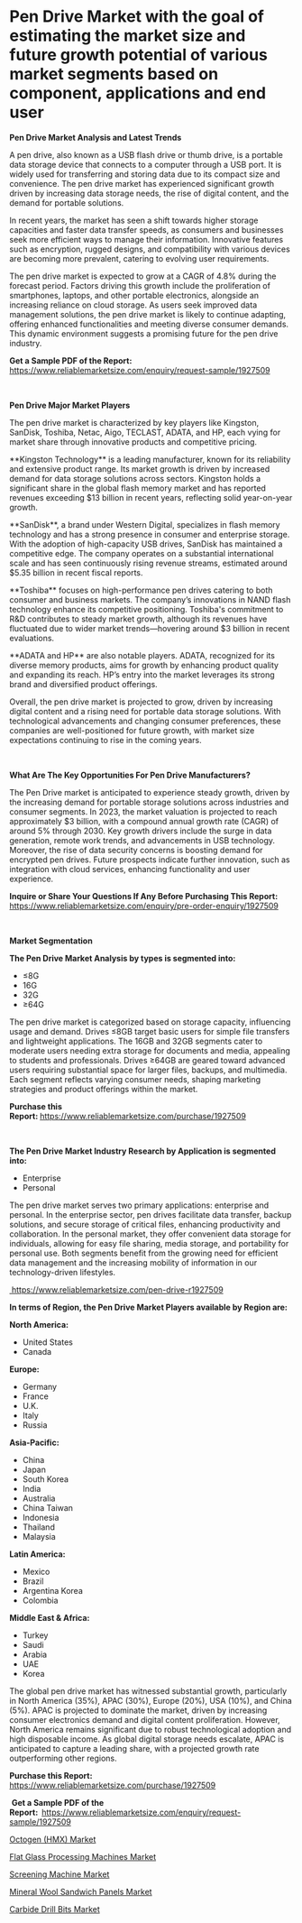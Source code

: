 <p><h1>Pen Drive Market with the goal of estimating the market size and future growth potential of various market segments based on component, applications and end user</h1></p><p><strong>Pen Drive Market Analysis and Latest Trends</strong></p>
<p><p>A pen drive, also known as a USB flash drive or thumb drive, is a portable data storage device that connects to a computer through a USB port. It is widely used for transferring and storing data due to its compact size and convenience. The pen drive market has experienced significant growth driven by increasing data storage needs, the rise of digital content, and the demand for portable solutions.</p><p>In recent years, the market has seen a shift towards higher storage capacities and faster data transfer speeds, as consumers and businesses seek more efficient ways to manage their information. Innovative features such as encryption, rugged designs, and compatibility with various devices are becoming more prevalent, catering to evolving user requirements. </p><p>The pen drive market is expected to grow at a CAGR of 4.8% during the forecast period. Factors driving this growth include the proliferation of smartphones, laptops, and other portable electronics, alongside an increasing reliance on cloud storage. As users seek improved data management solutions, the pen drive market is likely to continue adapting, offering enhanced functionalities and meeting diverse consumer demands. This dynamic environment suggests a promising future for the pen drive industry.</p></p>
<p><strong>Get a Sample PDF of the Report:&nbsp;</strong> <a href="https://www.reliablemarketsize.com/enquiry/request-sample/1927509?utm_campaign=1133&utm_medium=2&utm_source=Github&utm_content=ia&utm_term=25102024&utm_id=pen-drive">https://www.reliablemarketsize.com/enquiry/request-sample/1927509</a></p>
<p>&nbsp;</p>
<p><strong>Pen Drive Major Market Players</strong></p>
<p><p>The pen drive market is characterized by key players like Kingston, SanDisk, Toshiba, Netac, Aigo, TECLAST, ADATA, and HP, each vying for market share through innovative products and competitive pricing.</p><p>**Kingston Technology** is a leading manufacturer, known for its reliability and extensive product range. Its market growth is driven by increased demand for data storage solutions across sectors. Kingston holds a significant share in the global flash memory market and has reported revenues exceeding $13 billion in recent years, reflecting solid year-on-year growth.</p><p>**SanDisk**, a brand under Western Digital, specializes in flash memory technology and has a strong presence in consumer and enterprise storage. With the adoption of high-capacity USB drives, SanDisk has maintained a competitive edge. The company operates on a substantial international scale and has seen continuously rising revenue streams, estimated around $5.35 billion in recent fiscal reports.</p><p>**Toshiba** focuses on high-performance pen drives catering to both consumer and business markets. The company’s innovations in NAND flash technology enhance its competitive positioning. Toshiba's commitment to R&D contributes to steady market growth, although its revenues have fluctuated due to wider market trends—hovering around $3 billion in recent evaluations.</p><p>**ADATA and HP** are also notable players. ADATA, recognized for its diverse memory products, aims for growth by enhancing product quality and expanding its reach. HP’s entry into the market leverages its strong brand and diversified product offerings.</p><p>Overall, the pen drive market is projected to grow, driven by increasing digital content and a rising need for portable data storage solutions. With technological advancements and changing consumer preferences, these companies are well-positioned for future growth, with market size expectations continuing to rise in the coming years.</p></p>
<p>&nbsp;</p>
<p><strong>What Are The Key Opportunities For Pen Drive Manufacturers?</strong></p>
<p><p>The Pen Drive market is anticipated to experience steady growth, driven by the increasing demand for portable storage solutions across industries and consumer segments. In 2023, the market valuation is projected to reach approximately $3 billion, with a compound annual growth rate (CAGR) of around 5% through 2030. Key growth drivers include the surge in data generation, remote work trends, and advancements in USB technology. Moreover, the rise of data security concerns is boosting demand for encrypted pen drives. Future prospects indicate further innovation, such as integration with cloud services, enhancing functionality and user experience.</p></p>
<p><strong>Inquire or Share Your Questions If Any Before Purchasing This Report:</strong> <a href="https://www.reliablemarketsize.com/enquiry/pre-order-enquiry/1927509?utm_campaign=1133&utm_medium=2&utm_source=Github&utm_content=ia&utm_term=25102024&utm_id=pen-drive">https://www.reliablemarketsize.com/enquiry/pre-order-enquiry/1927509</a></p>
<p>&nbsp;</p>
<p><strong>Market Segmentation</strong></p>
<p><strong>The Pen Drive Market Analysis by types is segmented into:</strong></p>
<p><ul><li>≤8G</li><li>16G</li><li>32G</li><li>≥64G</li></ul></p>
<p><p>The pen drive market is categorized based on storage capacity, influencing usage and demand. Drives ≤8GB target basic users for simple file transfers and lightweight applications. The 16GB and 32GB segments cater to moderate users needing extra storage for documents and media, appealing to students and professionals. Drives ≥64GB are geared toward advanced users requiring substantial space for larger files, backups, and multimedia. Each segment reflects varying consumer needs, shaping marketing strategies and product offerings within the market.</p></p>
<p><strong>Purchase this Report:&nbsp;</strong><a href="https://www.reliablemarketsize.com/purchase/1927509?utm_campaign=1133&utm_medium=2&utm_source=Github&utm_content=ia&utm_term=25102024&utm_id=pen-drive">https://www.reliablemarketsize.com/purchase/1927509</a></p>
<p>&nbsp;</p>
<p><strong>The Pen Drive Market Industry Research by Application is segmented into:</strong></p>
<p><ul><li>Enterprise</li><li>Personal</li></ul></p>
<p><p>The pen drive market serves two primary applications: enterprise and personal. In the enterprise sector, pen drives facilitate data transfer, backup solutions, and secure storage of critical files, enhancing productivity and collaboration. In the personal market, they offer convenient data storage for individuals, allowing for easy file sharing, media storage, and portability for personal use. Both segments benefit from the growing need for efficient data management and the increasing mobility of information in our technology-driven lifestyles.</p></p>
<p><a href="https://www.reliablemarketsize.com/pen-drive-r1927509?utm_campaign=1133&utm_medium=2&utm_source=Github&utm_content=ia&utm_term=25102024&utm_id=pen-drive">&nbsp;https://www.reliablemarketsize.com/pen-drive-r1927509</a></p>
<p><strong>In terms of Region, the Pen Drive Market Players available by Region are:</strong></p>
<p>
    <p> <strong> North America: </strong>
        <ul>
            <li>United States</li>
            <li>Canada</li>
        </ul>
        </p> 
    <p> <strong> Europe: </strong>
        <ul>
            <li>Germany</li>
            <li>France</li>
            <li>U.K.</li>
            <li>Italy</li>
            <li>Russia</li>
        </ul>
        </p> 
    <p> <strong> Asia-Pacific: </strong>
        <ul>
            <li>China</li>
            <li>Japan</li>
            <li>South Korea</li>
            <li>India</li>
            <li>Australia</li>
            <li>China Taiwan</li>
            <li>Indonesia</li>
            <li>Thailand</li>
            <li>Malaysia</li>
        </ul>
        </p> 
    <p> <strong> Latin America: </strong>
        <ul>
            <li>Mexico</li>
            <li>Brazil</li>
            <li>Argentina Korea</li>
            <li>Colombia</li>
        </ul>
        </p> 
    <p> <strong> Middle East & Africa: </strong>
        <ul>
            <li>Turkey</li>
            <li>Saudi</li>
            <li>Arabia</li>
            <li>UAE</li>
            <li>Korea</li>
        </ul>
    </p>
    </p>
<p><p>The global pen drive market has witnessed substantial growth, particularly in North America (35%), APAC (30%), Europe (20%), USA (10%), and China (5%). APAC is projected to dominate the market, driven by increasing consumer electronics demand and digital content proliferation. However, North America remains significant due to robust technological adoption and high disposable income. As global digital storage needs escalate, APAC is anticipated to capture a leading share, with a projected growth rate outperforming other regions.</p></p>
<p><strong>Purchase this Report: </strong><a href="https://www.reliablemarketsize.com/purchase/1927509?utm_campaign=1133&utm_medium=2&utm_source=Github&utm_content=ia&utm_term=25102024&utm_id=pen-drive">https://www.reliablemarketsize.com/purchase/1927509</a></p>
<p>&nbsp;<strong>Get a Sample PDF of the Report:&nbsp;&nbsp;</strong><a href="https://www.reliablemarketsize.com/enquiry/request-sample/1927509?utm_campaign=1133&utm_medium=2&utm_source=Github&utm_content=ia&utm_term=25102024&utm_id=pen-drive">https://www.reliablemarketsize.com/enquiry/request-sample/1927509</a></p>
<p><strong></strong></p>
<p><p><a href="https://www.linkedin.com/pulse/octogen-hmx-market-trends-focusing-insight-forecast-analysis-hjp7c?utm_campaign=1133&utm_medium=2&utm_source=Github&utm_content=ia&utm_term=25102024&utm_id=pen-drive">Octogen (HMX) Market</a></p><p><a href="https://www.linkedin.com/pulse/flat-glass-processing-machines-market-research-report-forecast-9vcff?utm_campaign=1133&utm_medium=2&utm_source=Github&utm_content=ia&utm_term=25102024&utm_id=pen-drive">Flat Glass Processing Machines Market</a></p><p><a href="https://issuu.com/reportprime-2/docs/screening-machine-market-size-2030._05ed1b95b9cd07?utm_campaign=1133&utm_medium=2&utm_source=Github&utm_content=ia&utm_term=25102024&utm_id=pen-drive">Screening Machine Market</a></p><p><a href="https://github.com/sandygraoj2/Market-Research-Report-List-1/blob/main/mineral-wool-sandwich-panels-market.md?utm_campaign=1133&utm_medium=2&utm_source=Github&utm_content=ia&utm_term=25102024&utm_id=pen-drive">Mineral Wool Sandwich Panels Market</a></p><p><a href="https://issuu.com/reportprime-2/docs/carbide-drill-bits-market-size-2030_00c6d9470ea499?utm_campaign=1133&utm_medium=2&utm_source=Github&utm_content=ia&utm_term=25102024&utm_id=pen-drive">Carbide Drill Bits Market</a></p></p>